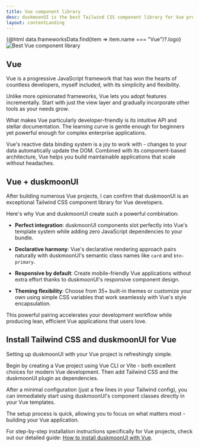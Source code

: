 ```yaml
---
title: Vue component library
desc: duskmoonUI is the best Tailwind CSS component library for Vue projects
layout: contentLanding
---
```


<script>
  import Translate from "$components/Translate.svelte"
  import Testimonials from "$components/Testimonials.svelte"
  export let data
</script>

<div class="mx-auto not-prose max-w-4xl py-12 p-6 from-base-300 rounded-box outline-base-content/5 mt-12 mb-6 items-center justify-center gap-8 bg-linear-to-b bg-center outline-2 outline-offset-6">
<div class="max-w-96 items-center w-full grid grid-cols-2 gap-6 lg:gap-12 [&>svg]:w-full [&>svg]:h-auto mx-auto">
{@html data.frameworksData.find(item => item.name === "Vue")?.logo}
<img class="w-full h-auto" src="https://img.daisyui.com/images/duskmoonui/mark-static.svg" alt="Best Vue component library" />
</div>
</div>

## Vue

Vue is a progressive JavaScript framework that has won the hearts of countless developers, myself included, with its simplicity and flexibility.

Unlike more opinionated frameworks, Vue lets you adopt features incrementally. Start with just the view layer and gradually incorporate other tools as your needs grow.

What makes Vue particularly developer-friendly is its intuitive API and stellar documentation. The learning curve is gentle enough for beginners yet powerful enough for complex enterprise applications.

Vue's reactive data binding system is a joy to work with - changes to your data automatically update the DOM. Combined with its component-based architecture, Vue helps you build maintainable applications that scale without headaches.

## Vue + duskmoonUI

After building numerous Vue projects, I can confirm that duskmoonUI is an exceptional Tailwind CSS component library for Vue developers.

Here's why Vue and duskmoonUI create such a powerful combination:

- **Perfect integration**: duskmoonUI components slot perfectly into Vue's template system while adding zero JavaScript dependencies to your bundle.

- **Declarative harmony**: Vue's declarative rendering approach pairs naturally with duskmoonUI's semantic class names like `card` and `btn-primary`.

- **Responsive by default**: Create mobile-friendly Vue applications without extra effort thanks to duskmoonUI's responsive component design.

- **Theming flexibility**: Choose from 35+ built-in themes or customize your own using simple CSS variables that work seamlessly with Vue's style encapsulation.

This powerful pairing accelerates your development workflow while producing lean, efficient Vue applications that users love.

<div dir="ltr" class="left-[50%] rtl:left-[-50%] relative translate-x-[-50%] rtl:translate-x-[50%] my-12 w-[calc(100vw-2rem)]">
  <Testimonials items={data.testimonials} limit="6" />
</div>

## Install Tailwind CSS and duskmoonUI for Vue

Setting up duskmoonUI with your Vue project is refreshingly simple.

Begin by creating a Vue project using Vue CLI or Vite - both excellent choices for modern Vue development. Then add Tailwind CSS and the duskmoonUI plugin as dependencies.

After a minimal configuration (just a few lines in your Tailwind config), you can immediately start using duskmoonUI's component classes directly in your Vue templates.

The setup process is quick, allowing you to focus on what matters most - building your Vue application.

For step-by-step installation instructions specifically for Vue projects, check out our detailed guide: [How to install duskmoonUI with Vue](/docs/install/vue/).
